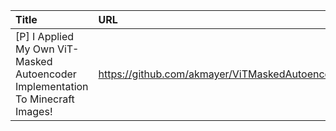 | Title                                                                           | URL                                              |   Score | Date                |
|:--------------------------------------------------------------------------------|:-------------------------------------------------|--------:|:--------------------|
| [P] I Applied My Own ViT-Masked Autoencoder Implementation To Minecraft Images! | https://github.com/akmayer/ViTMaskedAutoencoder/ |      48 | 2024-09-02 23:07:29 |